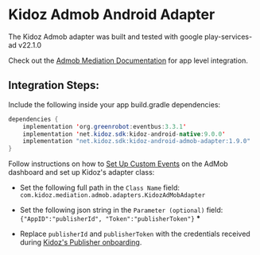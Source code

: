# Kidoz Admob Android Adapter
The Kidoz Admob adapter was built and tested with google play-services-ad v22.1.0<BR>

Check out the [Admob Mediation Documentation](https://developers.google.com/admob/android/quick-start) for app level integration.

## Integration Steps:

Include the following inside your app build.gradle dependencies:

```java
dependencies {
    implementation 'org.greenrobot:eventbus:3.3.1'
    implementation 'net.kidoz.sdk:kidoz-android-native:9.0.0'
    implementation "net.kidoz.sdk:kidoz-android-admob-adapter:1.9.0"
}
```
Follow instructions on how to [Set Up Custom Events](https://developers.google.com/admob/android/custom-events/setup#create) on the AdMob dashboard and set up Kidoz's adapter class:

- Set the following full path in the `Class Name` field: </br>
`com.kidoz.mediation.admob.adapters.KidozAdMobAdapter`

- Set the following json string in the `Parameter (optional)` field: </br>
`{"AppID":"publisherId", "Token":"publisherToken"}` <B>*</B>

- Replace `publisherId` and `publisherToken` with the credentials received during [Kidoz's Publisher onboarding](http://accounts.kidoz.net/publishers/register?utm_source=kidoz_github).
